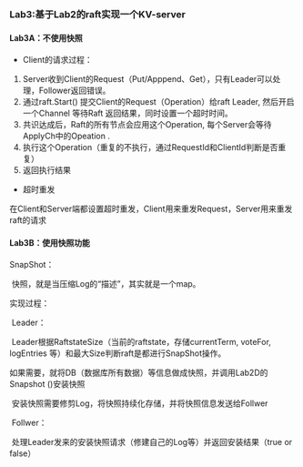### **Lab3:基于Lab2的raft实现一个KV-server**

#### Lab3A：不使用快照

- Client的请求过程：

1. Server收到Client的Request（Put/Apppend、Get），只有Leader可以处理，Follower返回错误。
2. 通过raft.Start() 提交Client的Request（Operation）给raft Leader, 然后开启一个Channel 等待Raft 返回结果，同时设置一个超时时间。
3. 共识达成后，Raft的所有节点会应用这个Operation, 每个Server会等待ApplyCh中的Opeation .
4. 执行这个Operation（重复的不执行，通过RequestId和ClientId判断是否重复）
5. 返回执行结果

- 超时重发

​	在Client和Server端都设置超时重发，Client用来重发Request，Server用来重发raft的请求

#### Lab3B：使用快照功能

SnapShot：

​	快照，就是当压缩Log的“描述”，其实就是一个map。

实现过程：

​	Leader：

​		Leader根据RaftstateSize（当前的raftstate，存储currentTerm, voteFor, logEntries 等）和最大Size判断raft是都进行SnapShot操作。

​		如果需要，就将DB（数据库所有数据）等信息做成快照，并调用Lab2D的Snapshot ()安装快照

​		安装快照需要修剪Log，将快照持续化存储，并将快照信息发送给Follwer

​	Follwer：

​		处理Leader发来的安装快照请求（修建自己的Log等）并返回安装结果（true or false）

​		